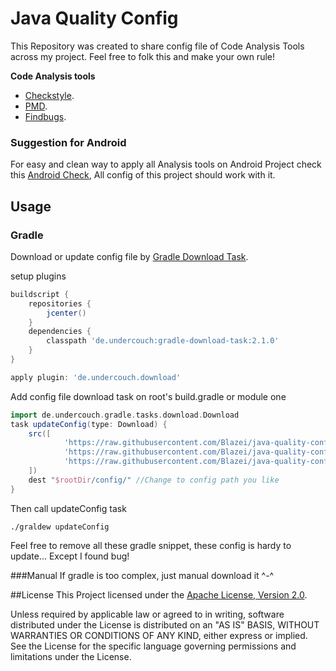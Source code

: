 # Java Quality Config
This Repository was created to share config file of Code Analysis Tools across my project. Feel free to folk this and make your own rule!

__Code Analysis tools__
- [Checkstyle](http://checkstyle.sourceforge.net/).
- [PMD](https://pmd.github.io/).
- [Findbugs](http://findbugs.sourceforge.net/).

### Suggestion for Android
For easy and clean way to apply all Analysis tools on Android Project check this [Android Check](https://github.com/noveogroup/android-check), All config of this project should work with it.


## Usage
### Gradle
Download or update config file by [Gradle Download Task](https://github.com/michel-kraemer/gradle-download-task).

setup plugins

```groovy
buildscript {
    repositories {
        jcenter()
    }
    dependencies {
        classpath 'de.undercouch:gradle-download-task:2.1.0'
    }
}

apply plugin: 'de.undercouch.download'
```
Add config file download task on root's build.gradle or module one
 
```groovy 
import de.undercouch.gradle.tasks.download.Download
task updateConfig(type: Download) {
    src([
            'https://raw.githubusercontent.com/Blazei/java-quality-config/master/config/checkstyle.xml',
            'https://raw.githubusercontent.com/Blazei/java-quality-config/master/config/pmd.xml',
            'https://raw.githubusercontent.com/Blazei/java-quality-config/master/config/firebug.xml',
    ])
    dest "$rootDir/config/" //Change to config path you like
}
```

Then call updateConfig task

```
./graldew updateConfig
```

Feel free to remove all these gradle snippet, these config is hardy to update... Except I found bug!

###Manual
If gradle is too complex, just manual download it ^-^

##License
This Project licensed under the
[Apache License, Version 2.0](http://www.apache.org/licenses/LICENSE-2.0).

Unless required by applicable law or agreed to in writing, software
distributed under the License is distributed on an "AS IS" BASIS,
WITHOUT WARRANTIES OR CONDITIONS OF ANY KIND, either express or implied.
See the License for the specific language governing permissions and
limitations under the License.





